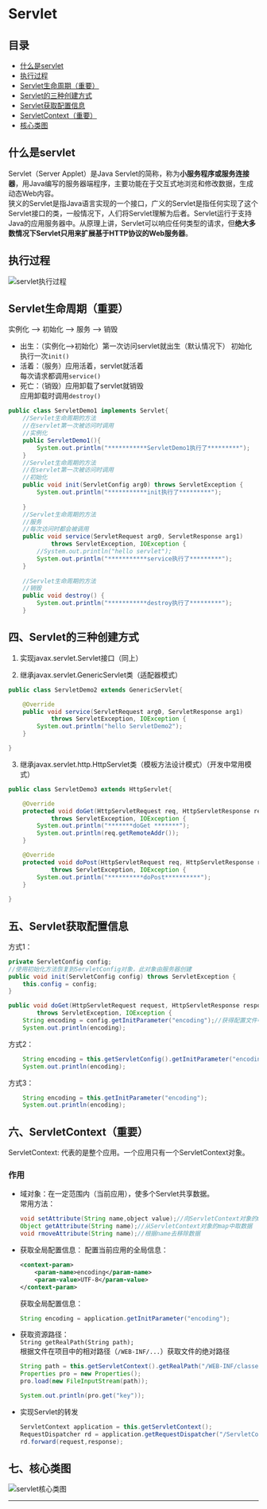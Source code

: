 Servlet
======
## 目录
* [什么是servlet](#什么是servlet)
* [执行过程](#执行过程)
* [Servlet生命周期（重要）](#Servlet生命周期（重要）)
* [Servlet的三种创建方式](#四、Servlet的三种创建方式)
* [Servlet获取配置信息](#五、Servlet获取配置信息)
* [ServletContext（重要）](#六、ServletContext（重要）)
* [核心类图](#七、核心类图)  

什么是servlet
------
Servlet（Server Applet）是Java Servlet的简称，称为**小服务程序或服务连接器**，用Java编写的服务器端程序，主要功能在于交互式地浏览和修改数据，生成动态Web内容。  
狭义的Servlet是指Java语言实现的一个接口，广义的Servlet是指任何实现了这个Servlet接口的类，一般情况下，人们将Servlet理解为后者。Servlet运行于支持Java的应用服务器中。从原理上讲，Servlet可以响应任何类型的请求，但**绝大多数情况下Servlet只用来扩展基于HTTP协议的Web服务器**。  

执行过程
------
![servlet执行过程][servlet_process]

Servlet生命周期（重要）
------
实例化 --> 初始化 --> 服务 --> 销毁  

* 出生：（实例化-->初始化）第一次访问servlet就出生（默认情况下） 
初始化执行一次`init()`  
* 活着：（服务）应用活着，servlet就活着  
每次请求都调用`service()`  
* 死亡：（销毁）应用卸载了servlet就销毁  
应用卸载时调用`destroy()`  
```Java
public class ServletDemo1 implements Servlet{
	//Servlet生命周期的方法
	//在servlet第一次被访问时调用
	//实例化
	public ServletDemo1(){
		System.out.println("***********ServletDemo1执行了*********");
	}
	//Servlet生命周期的方法
	//在servlet第一次被访问时调用
	//初始化
	public void init(ServletConfig arg0) throws ServletException {
		System.out.println("***********init执行了*********");
		
	}
	//Servlet生命周期的方法
	//服务
	//每次访问时都会被调用
	public void service(ServletRequest arg0, ServletResponse arg1)
			throws ServletException, IOException {
		//System.out.println("hello servlet");
		System.out.println("***********service执行了*********");
	}
	
	//Servlet生命周期的方法
	//销毁
	public void destroy() {
		System.out.println("***********destroy执行了*********");
	}
```

四、Servlet的三种创建方式
------
1. 实现javax.servlet.Servlet接口（同上）  

2. 继承javax.servlet.GenericServlet类（适配器模式）  
```Java
public class ServletDemo2 extends GenericServlet{

	@Override
	public void service(ServletRequest arg0, ServletResponse arg1)
			throws ServletException, IOException {
		System.out.println("hello ServletDemo2");
	}

}
```
3. 继承javax.servlet.http.HttpServlet类（模板方法设计模式）（开发中常用模式）  
```Java
public class ServletDemo3 extends HttpServlet{

	@Override
	protected void doGet(HttpServletRequest req, HttpServletResponse resp)
			throws ServletException, IOException {
		System.out.println("*******doGet *******");
		System.out.println(req.getRemoteAddr());
	}

	@Override
	protected void doPost(HttpServletRequest req, HttpServletResponse resp)
			throws ServletException, IOException {
		System.out.println("**********doPost**********");
	}
	
}
```


## 五、Servlet获取配置信息
方式1：  
```Java
private ServletConfig config;
//使用初始化方法恢复到ServletConfig对象，此对象由服务器创建
public void init(ServletConfig config) throws ServletException {
	this.config = config;
}

public void doGet(HttpServletRequest request, HttpServletResponse response)
		throws ServletException, IOException {
	String encoding = config.getInitParameter("encoding");//获得配置文件中的信息的
	System.out.println(encoding);
```
方式2：  
```Java
	String encoding = this.getServletConfig().getInitParameter("encoding");
	System.out.println(encoding);
```
方式3：  
```Java
	String encoding = this.getInitParameter("encoding");
	System.out.println(encoding);
```
## 六、ServletContext（重要）
ServletContext: 代表的是整个应用。一个应用只有一个ServletContext对象。
### 作用
* 域对象：在一定范围内（当前应用），使多个Servlet共享数据。  
	常用方法：  
	```Java
	void setAttribute(String name,object value);//向ServletContext对象的map中添加数据
	Object getAttribute(String name);//从ServletContext对象的map中取数据
	void rmoveAttribute(String name);//根据name去移除数据
	```
* 获取全局配置信息：
	配置当前应用的全局信息：  
	```xml
	<context-param>
		<param-name>encoding</param-name>
		<param-value>UTF-8</param-value>
	</context-param>
	```
	获取全局配置信息：  
	```Java
	String encoding = application.getInitParameter("encoding");
	```
* 获取资源路径：  
	`String getRealPath(String path);`  
	根据文件在项目中的相对路径（`/WEB-INF/...`）获取文件的绝对路径  
	```Java
	String path = this.getServletContext().getRealPath("/WEB-INF/classes/b.properties");
	Properties pro = new Properties();
	pro.load(new FileInputStream(path));
	
	System.out.println(pro.get("key"));
	```
* 实现Servlet的转发
	```Java
	ServletContext application = this.getServletContext();
	RequestDispatcher rd = application.getRequestDispatcher("/ServletContextDemo1");
	rd.forward(request,response);
	```
## 七、核心类图
![servlet核心类图][servlet_class]
	
--------
[servlet_process]:img/Servlet的执行过程.jpg "servlet执行过程"
[servlet_class]:img/Servlet规范的核心类图.jpg "servlet规范的核心类图"
